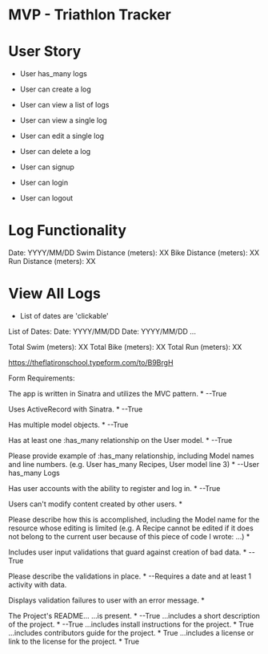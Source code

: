 # MVP - Triathlon Tracker

# User Story
 - User has_many logs
 - User can create a log
 - User can view a list of logs
 - User can view a single log
 - User can edit a single log
 - User can delete a log

 - User can signup
 - User can login
 - User can logout


# Log Functionality

 Date: YYYY/MM/DD
 Swim Distance (meters): XX 
 Bike Distance (meters): XX 
 Run Distance (meters): XX 


# View All Logs
 - List of dates are 'clickable'

 List of Dates:
 Date: YYYY/MM/DD
 Date: YYYY/MM/DD
 ...

 Total Swim (meters): XX
 Total Bike (meters): XX
 Total Run (meters): XX

 https://theflatironschool.typeform.com/to/B9BrgH



 Form Requirements:

The app is written in Sinatra and utilizes the MVC pattern. *
--True

Uses ActiveRecord with Sinatra. *
--True

Has multiple model objects. *
--True

Has at least one :has_many relationship on the User model. *
--True

Please provide example of :has_many relationship, including Model names and line numbers. (e.g. User has_many Recipes, User model line 3) *
--User has_many Logs

Has user accounts with the ability to register and log in. *
--True

Users can't modify content created by other users. *


Please describe how this is accomplished, including the Model name for the resource whose editing is limited (e.g. A Recipe cannot be edited if it does not belong to the current user because of this piece of code I wrote: ...) *



Includes user input validations that guard against creation of bad data. *
--True

Please describe the validations in place. *
--Requires a date and at least 1 activity with data.


Displays validation failures to user with an error message. *


The Project's README...
...is present. *
--True
...includes a short description of the project. *
--True
...includes install instructions for the project. *
True
...includes contributors guide for the project. *
True
...includes a license or link to the license for the project. *
True